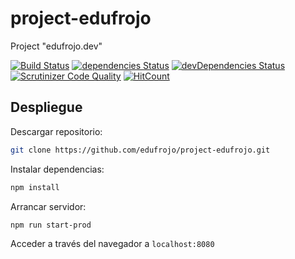 # project-edufrojo

Project "edufrojo.dev"

[![Build Status](https://travis-ci.org/edufrojo/project-edufrojo.svg?branch=master)](https://travis-ci.org/edufrojo/project-edufrojo)
[![dependencies Status](https://david-dm.org/edufrojo/project-edufrojo/status.svg)](https://david-dm.org/edufrojo/project-edufrojo)
[![devDependencies Status](https://david-dm.org/edufrojo/project-edufrojo/dev-status.svg)](https://david-dm.org/edufrojo/project-edufrojo?type=dev)
[![Scrutinizer Code Quality](https://scrutinizer-ci.com/g/edufrojo/project-edufrojo/badges/quality-score.png?b=master)](https://scrutinizer-ci.com/g/edufrojo/project-edufrojo/?branch=master)
[![HitCount](http://hits.dwyl.io/edufrojo/project-edufrojo.svg)](http://hits.dwyl.io/edufrojo/project-edufrojo)

## Despliegue

Descargar repositorio:

```sh
git clone https://github.com/edufrojo/project-edufrojo.git
```

Instalar dependencias:

```sh
npm install
```

Arrancar servidor:

```sh
npm run start-prod
```

Acceder a través del navegador a `localhost:8080`
